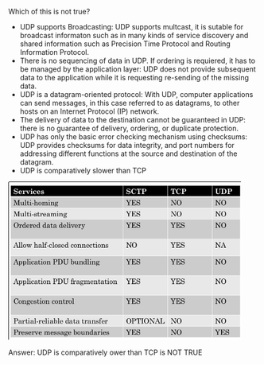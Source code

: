 Which of this is not true?

- UDP supports Broadcasting:
UDP supports multcast, it is sutable for broadcast informaton such as in many kinds of service discovery and shared information such as Precision Time Protocol and Routing Information Protocol.
- There is no sequencing of data in UDP. If ordering is requiered, it has to be managed by the application layer:
UDP does not provide subsequent data to the application while it is requesting re-sending of the missing data.
- UDP is a datagram-oriented protocol: 
With UDP, computer applications can send messages, in this case referred to as datagrams, to other hosts on an Internet Protocol (IP) network.
- The delivery of data to the destination cannot be guaranteed in UDP:
there is no guarantee of delivery, ordering, or duplicate protection.
- UDP has only the basic error checking mechanism using checksums:
UDP provides checksums for data integrity, and port numbers for addressing different functions at the source and destination of the datagram. 
- UDP is comparatively slower than TCP


![alt text](comparison_udp_utp.png)


Answer:  UDP is comparatively ower than TCP is NOT TRUE